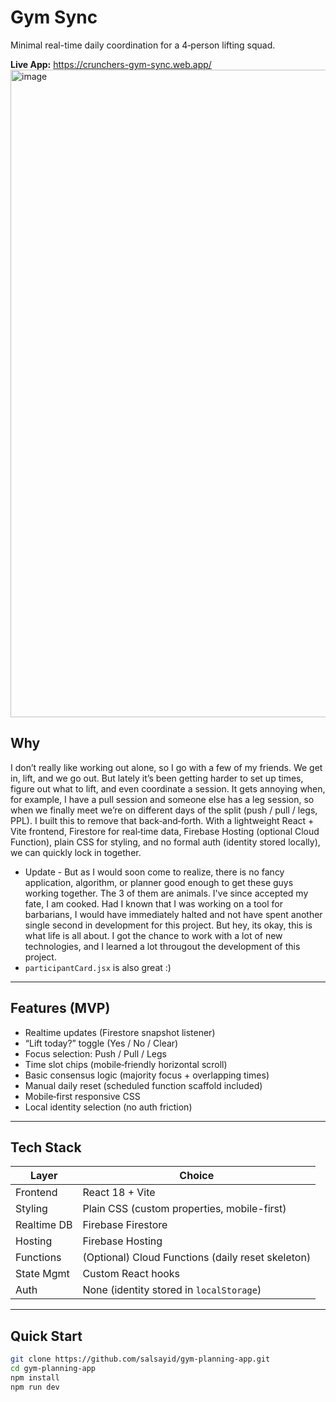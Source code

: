 # Gym Sync

Minimal real-time daily coordination for a 4‑person lifting squad.

**Live App:** https://crunchers-gym-sync.web.app/
<img width="895" height="1036" alt="image" src="https://github.com/user-attachments/assets/c660163a-8a82-4c96-9cfe-64518d1e4dc1" />

## Why

I don’t really like working out alone, so I go with a few of my friends. We get in, lift, and we go out. But lately it’s been getting harder to set up times, figure out what to lift, and even coordinate a session. It gets annoying when, for example, I have a pull session and someone else has a leg session, so when we finally meet we’re on different days of the split (push / pull / legs, PPL). I built this to remove that back‑and‑forth. With a lightweight React + Vite frontend, Firestore for real‑time data, Firebase Hosting (optional Cloud Function), plain CSS for styling, and no formal auth (identity stored locally), we can quickly lock in together.

* Update - But as I would soon come to realize, there is no fancy application, algorithm, or planner good enough to get these guys working together.  The 3 of them are animals. I've since accepted my fate, I am cooked. Had I known that I was working on a tool for barbarians, I would have immediately halted and not have spent another single second in development for this project. But hey, its okay, this is what life is all about. I got the chance to work with a lot of new technologies, and I learned a lot througout the development of this project.
* `participantCard.jsx` is also great :)
---

## Features (MVP)

- Realtime updates (Firestore snapshot listener)
- “Lift today?” toggle (Yes / No / Clear)
- Focus selection: Push / Pull / Legs
- Time slot chips (mobile‑friendly horizontal scroll)
- Basic consensus logic (majority focus + overlapping times)
- Manual daily reset (scheduled function scaffold included)
- Mobile‑first responsive CSS
- Local identity selection (no auth friction)

---

## Tech Stack

| Layer        | Choice |
|--------------|--------|
| Frontend     | React 18 + Vite |
| Styling      | Plain CSS (custom properties, mobile-first) |
| Realtime DB  | Firebase Firestore |
| Hosting      | Firebase Hosting |
| Functions    | (Optional) Cloud Functions (daily reset skeleton) |
| State Mgmt   | Custom React hooks |
| Auth         | None (identity stored in `localStorage`) |

---

## Quick Start

```bash
git clone https://github.com/salsayid/gym-planning-app.git
cd gym-planning-app
npm install
npm run dev

